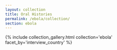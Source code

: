```yaml
---
layout: collection
title: Oral Histories
permalink: /ebola/collection/
section: ebola
---
```


{% include collection_gallery.html collection='ebola' facet_by='interview_country' %}
